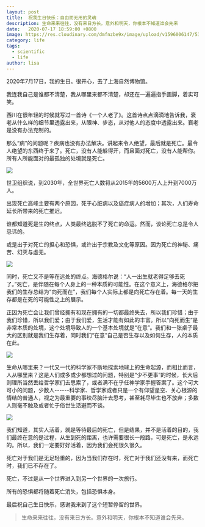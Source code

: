 ```yaml
---
layout: post
title:  祝我生日快乐：自由而无用的灵魂
description: 生命来来往往，没有来日方长。意外和明天，你根本不知道谁会先来
date:   2020-07-17 18:59:00 +0800
image: https://res.cloudinary.com/dmfnzbe9x/image/upload/v1596006147/533417DC-CC84-4F5B-AC9F-09538BEBD527_blybcv.jpg
category: life
tags:
  - scientific
  - life
author: lisa
---
```


2020年7月17日，我的生日。很开心，去了上海自然博物馆。

我连我自己是谁都不清楚，我从哪里来都不清楚，却还在一遍遍指手画脚，着实可笑。

西川在很年轻的时候就写过一首诗《一个人老了》。这首诗点点滴滴地告诉我，衰老从什么样的细节里透露出来，从眼神、步态，从对他人的态度中透露出来。衰老是没有办法克制的。

那么“病”的问题呢？疾病也没有办法解决。讲起来令人绝望，最后就是死亡。最令人绝望的东西终于来了。死亡，没有人能躲得开，而且面对死亡，没有人能帮你。所有人所能面对的最孤独的处境就是死亡。

![](https://res.cloudinary.com/dmfnzbe9x/image/upload/v1596005210/640_s428fi.webp)

世卫组织说，到2030年，全世界死亡人数将从2015年的5600万人上升到7000万人。

出现死亡高峰主要有两个原因，死于心脏病以及癌症病人的增加；其次，人们寿命延长所带来的死亡推迟。

谁都知道死是生的终点，人类最终逃脱不了死亡的命运。然而，谈论死亡总是令人忌讳的。

或是出于对死亡的担心和恐惧，或许出于宗教及文化等原因。因为死亡的神秘、痛苦、幻灭与虚无。

![](https://res.cloudinary.com/dmfnzbe9x/image/upload/v1596005216/640_nxctoh.webp)

同时，死亡又不是等在远处的终点。海德格尔说：“人一出生就老得足够去死了。”死亡，是伴随在每个人身上的一种本质的可能性。在这个意义上，海德格尔把我们的生存总结为“向死而在”，我们每个人实际上都是向死亡存在着。每一天的生存都是在死的可能性之上的展示。

正因为死亡会让我们曾经拥有和现在拥有的一切都最终失去，所以我们珍惜；由于我们珍惜，所以我们爱；由于我们爱，生活才能有如此的丰富。所以“向死而生”是非常本质的处境，这个处境导致人的一个基本处境就是“在意”。我们和一张桌子最大的区别就是我们生存着，同时我们“在意”自己是否生存以及如何生存，人的本质在此。

![](https://res.cloudinary.com/dmfnzbe9x/image/upload/v1596005224/640_k5n7uw.webp)

生命从哪里来？一代又一代的科学家不断地探索地球上的生命起源，而相比而言，人从哪里来？这是人们或多或少都想过的问题，特别是“少不更事”的时候，长大后则理所当然丢给哲学家们去思索了，或者满不在乎任神学家手握答案了。这个可大可小的问题，少数人------科学家、哲学家或者只是一个有仰望星空、关心根源的情结的普通人，视之为最重要的事绞尽脑汁去思考，甚至耗尽毕生也不放弃；多数人则毫不触及或者忙于俗世生活避而不谈。

![](https://res.cloudinary.com/dmfnzbe9x/image/upload/v1596005232/640_fw8zzg.webp)

我们知道，其实人活着，就是等待最后的死亡，但是结果，并不是活着的目的，我们最终在意的是过程，从生到死的距离，也许需要很长一段路，可是死亡，是永远的。所以，我们一定要好好活着，因为我们会死很久很久。

死亡对于我们是无足轻重的，因为当我们存在时，死亡对于我们还没有来，而死亡时，我们已不存在了。

死亡，不过是从一个世界进入到另一个世界的一次旅行。

所有的恐惧都将随着死亡消失，包括恐惧本身。

最后祝自己生日快乐，感谢我来到了这个短暂停留的世界。

> 生命来来往往，没有来日方长。意外和明天，你根本不知道谁会先来。
